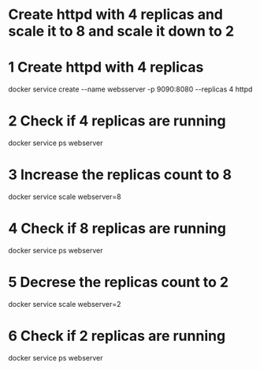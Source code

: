 # Create httpd with 4 replicas and scale it to 8 and scale it down to 2 

# 1 Create httpd with 4 replicas
  docker service create --name websserver -p 9090:8080 --replicas 4 httpd

# 2 Check if 4 replicas are running
  docker service ps webserver

# 3 Increase the replicas count to 8
  docker service scale webserver=8

# 4 Check if 8 replicas are running
  docker service ps webserver

# 5 Decrese the replicas count to 2
  docker service scale webserver=2

# 6 Check if 2 replicas are running
  docker service ps webserver
